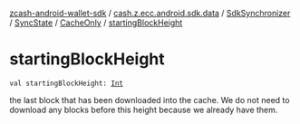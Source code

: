 [zcash-android-wallet-sdk](../../../../index.md) / [cash.z.ecc.android.sdk.data](../../../index.md) / [SdkSynchronizer](../../index.md) / [SyncState](../index.md) / [CacheOnly](index.md) / [startingBlockHeight](./starting-block-height.md)

# startingBlockHeight

`val startingBlockHeight: `[`Int`](https://kotlinlang.org/api/latest/jvm/stdlib/kotlin/-int/index.html)

the last block that has been downloaded into the cache. We do not need to download
any blocks before this height because we already have them.

